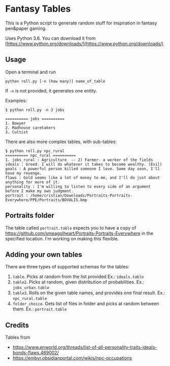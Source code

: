 # Fantasy Tables

This is a Python script to generate random stuff for inspiration in fantasy pen&paper gaming.

Uses Python 3.6. You can download it from [https://www.python.org/downloads/](https://www.python.org/downloads/)

## Usage

Open a terminal and run

```
python roll.py [-n (how many)] name_of_table
```

If `-n` is not provided, it generates one entity.


Examples:

```
$ python roll.py -n 3 jobs

========== jobs ==========
1. Bowyer
2. Madhouse caretakers
3. Cultist

```

There are also more complex tables, with sub-tables:

```
$ python roll.py npc_rural
========== npc_rural ==========
1. jobs_rural : Agriculture  -- 2) Farmer- a worker of the fields
ideals : Greed. I will do whatever it takes to become wealthy. (Evil)
goals : A powerful person killed someone I love. Some day soon, I'll have my revenge.
flaws : Gold seems like a lot of money to me, and I'll do just about anything for more of it.
personality : I'm willing to listen to every side of an argument before I make my own judgment.
portrait : /home/cristian/Downloads/Portraits-Portraits-Everywhere/PPE/Portraits/BDVALIS.bmp
```

## Portraits folder

The table called `portrait.table` expects you to have a copy of https://github.com/smeagolheart/Portraits-Portraits-Everywhere in the specified location. I'm working on making this flexible.

## Adding your own tables

There are three types of supported schemas for the tables:

1. `table`. Picks at random from the list provided Ex.: `ideals.table`
2. `table2`. Picks at random, given distribution of probabilities. Ex.: `jobs_urban.table`
3. `table3`. Rolls on the given table names, and provides one final result. Ex.: `npc_rural.table`
4. `folder_choice`. Gets list of files in folder and picks at random between them. Ex.: `portrait.table`

## Credits

Tables from 

- https://www.enworld.org/threads/list-of-all-personality-traits-ideals-bonds-flaws.469002/
- https://embyr.obsidianportal.com/wikis/npc-occupations
